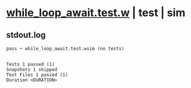 # [while_loop_await.test.w](../../../../../examples/tests/valid/while_loop_await.test.w) | test | sim

## stdout.log
```log
pass ─ while_loop_await.test.wsim (no tests)
 
 
Tests 1 passed (1)
Snapshots 1 skipped
Test Files 1 passed (1)
Duration <DURATION>
```

